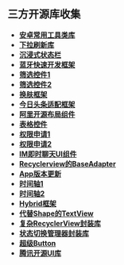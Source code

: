 ## 三方开源库收集
- **[安卓常用工具类库](https://github.com/Blankj/AndroidUtilCode)**
- **[下拉刷新库](https://github.com/scwang90/SmartRefreshLayout)**
- **[沉浸式状态栏](https://github.com/gyf-dev/ImmersionBar)**
- **[蓝牙快速开发框架](https://github.com/Jasonchenlijian/FastBle)**
- **[筛选控件1](https://github.com/ccj659/PopsTabView)**
- **[筛选控件2](https://github.com/dongjunkun/DropDownMenu)**
- **[换肤框架](https://github.com/ximsfei/Android-skin-support)**
- **[今日头条适配框架](https://github.com/JessYanCoding/AndroidAutoSize)**
- **[阿里开源布局组件](https://github.com/alibaba/vlayout)**
- **[表格控件](https://github.com/zhouchaoyuan/excelPanel)**
- **[权限申请1](https://github.com/yanzhenjie/AndPermission)**
- **[权限申请2](https://github.com/tbruyelle/RxPermissions)**
- **[IM即时聊天UI组件](https://github.com/jpush/aurora-imui)**
- **[Recyclerview的BaseAdapter](https://github.com/CymChad/BaseRecyclerViewAdapterHelper)**
- **[App版本更新](https://github.com/WVector/AppUpdate)**
- **[时间轴1](https://github.com/vivian8725118/TimeLine)**
- **[时间轴2](https://github.com/baoyachi/StepView)**
- **[Hybrid框架](https://github.com/Tencent/VasSonic)**
- **[代替Shape的TextView](https://github.com/lygttpod/SuperTextView)**
- **[复杂RecyclerView封装库](https://github.com/yangchong211/YCRefreshView)**
- **[状态切换管理器封装库](https://github.com/yangchong211/YCStateLayout)**
- **[超级Button](https://github.com/ansnail/superfamily)**
- **[腾讯开源UI库](https://github.com/Tencent/QMUI_Android)**
